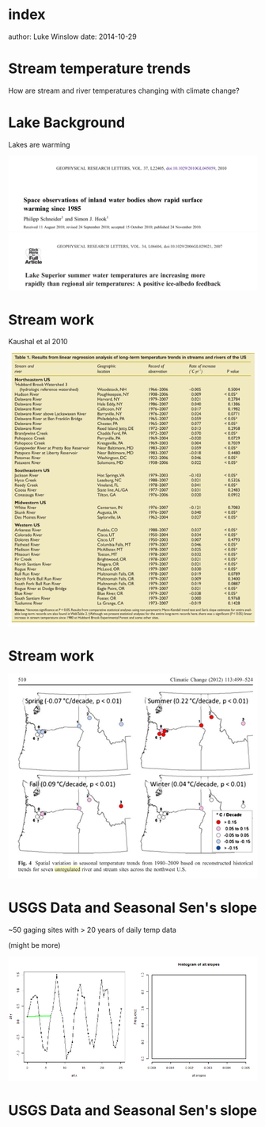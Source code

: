 index
========================================================
author: Luke Winslow
date: 2014-10-29

Stream temperature trends
========================================================

How are stream and river temperatures changing
with climate change?


Lake Background
========================================================
Lakes are warming

![Schneider and Hook](schneiderhook.png)
![Austin and Colman](austincolman.png)

Stream work
========================================================
Kaushal et al 2010

![Kaushal](kaushal.png)

Stream work
========================================================
![Isaak et al](isaak.png)


USGS Data and Seasonal Sen's slope
========================================================
~50 gaging sites with > 20 years of daily temp data

(might be more)

![Seasonal Sens](animated.seasonal.sens.gif)


USGS Data and Seasonal Sen's slope
========================================================

